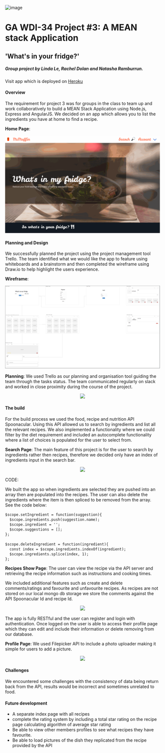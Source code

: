 ![image](https://ga-dash.s3.amazonaws.com/production/assets/logo-9f88ae6c9c3871690e33280fcf557f33.png)
# GA WDI-34  Project #3: A MEAN stack Application

## 'What's in your fridge?'

##### Group project by Linda Le, Rachel Dolan and Natasha Ramburrun.
Visit app which is deployed on [Heroku](https://what-is-in-your-fridge.herokuapp.com/)

#### Overview
The requirement for project 3 was for groups in the class to team up and work collaboratively to build a MEAN Stack Application using Node.js, Express and AngularJS. We decided on an app which allows you to list the ingredients you have at home to find a recipe.


<strong>Home Page</strong>:
<p align="center"><img src="src/images/homepage.gif" "width=700"></p>

#### Planning and Design
We successfully planned the project using the project management tool Trello. The team identified what we would like the app to feature using whiteboards and a brainstorm and then completed the wireframe using Draw.io to help highlight the users experience.  

<strong>Wireframe</strong>:
<p align="center"><img src="src/images/wireframe.png" "width=700"></p>

<strong>Planning</strong>: We used Trello as our planning and organisation tool guiding the team through the tasks status. The team communicated regularly on slack and worked in close proximity during the course of the project.
<p align="center"><img src="src/images/trello.png" "width=700"></p>

#### The build

For the build process we used the food, recipe and nutrition API Spoonacular. Using this API allowed us to search by ingredients and list all the relevant recipes. We also implemented a functionality where we could filter by the diet requirement and included an autocomplete functionality where a list of choices is populated for the user to select from.

<strong>Search Page</strong>: The main feature of this project is for the user to search by ingredients rather then recipes, therefore we decided only have an index of ingredients input in the search bar.
<p align="center"><img src="src/images/searchpage.gif" "width=700"></p>

CODE:

We built the app so when ingredients are selected they are pushed into an array then are populated into the recipes. The user can also delete the ingredients where the item is then spliced to be removed from the array. See the code below:

```
$scope.setIngredient = function(suggestion){
  $scope.ingredients.push(suggestion.name);
  $scope.ingredient = '';
  $scope.suggestions = [];
};

$scope.deleteIngredient = function(ingredient){
  const index = $scope.ingredients.indexOf(ingredient);
  $scope.ingredients.splice(index, 1);
};

```
<strong>Recipes Show Page</strong>: The user can view the recipe via the API server and retrieving the recipe information such as instructions and cooking times.

We included additional features such as create and delete comments/ratings and favourite and unfavourite recipes. As recipes are not stored on our local mongo db storage we store the comments against the API Spoonacular Id and recipe Id.

<p align="center"><img src="src/images/recipepage.gif" "width=700"></p>

The app is fully RESTful and the user can register and login with authentication. Once logged on the user is able to access their profile page which they can edit and include their information or delete removing from our database.

<strong>Profile Page</strong>: We used Filepicker API to include a photo uploader making it simple for users to add a picture.
<p align="center"><img src="src/images/profilepage.gif" "width=700"></p>

 #### Challenges

 We encountered some challenges with the consistency of data being return back from the API, results would be incorrect and sometimes unrelated to food.

 #### Future development

 - A separate index page with all recipes
 - complete the rating system by including a total star rating on the recipe page calculating algorithm of average star rating
 - Be able to view other members profiles to see what recipes they have favourite.
 - Be able to load pictures of the dish they replicated from the recipe provided by the API
